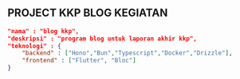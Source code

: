 ## PROJECT KKP BLOG KEGIATAN

```json
"nama" : "blog kkp",
"deskripsi" : "program blog untuk laporan akhir kkp",
"teknologi" : {
    "backend" : ["Hono","Bun","Typescript","Docker","Drizzle"],
    "frontend" : ["Flutter", "Bloc"]
}
```
